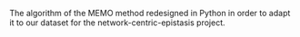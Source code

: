 The algorithm of the MEMO method redesigned in Python in order to adapt it to our dataset for the network-centric-epistasis project.
